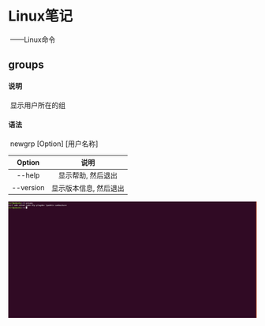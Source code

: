 # Linux笔记

​				——Linux命令

## groups

#### 说明

​		显示用户所在的组

#### 语法

​		newgrp [Option] [用户名称]

|  Option   |          说明          |
| :-------: | :--------------------: |
|  --help   |   显示帮助, 然后退出   |
| --version | 显示版本信息, 然后退出 |

![chgrp](image/groups.png)